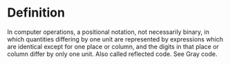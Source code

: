 # Definition

In computer operations, a positional notation, not necessarily binary,
in which quantities differing by one unit are represented by expressions
which are identical except for one place or column, and the digits in
that place or column differ by only one unit. Also called reflected
code. See Gray code.
